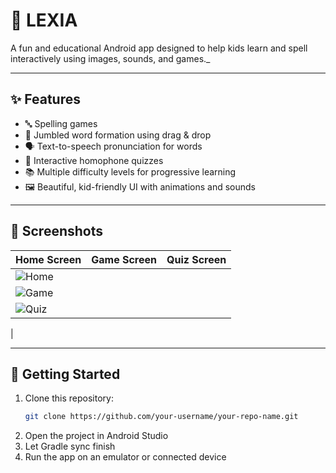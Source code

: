 # 📱 LEXIA

A fun and educational Android app designed to help kids learn and spell interactively using images, sounds, and games._

---

## ✨ Features

- 🔤 Spelling games
- 🧠 Jumbled word formation using drag & drop
- 🗣️ Text-to-speech pronunciation for words
- 🧩 Interactive homophone quizzes
- 📚 Multiple difficulty levels for progressive learning
- 🖼️ Beautiful, kid-friendly UI with animations and sounds

---

## 📸 Screenshots

| Home Screen | Game Screen | Quiz Screen |
|-------------|-------------|-------------|
| ![Home](https://github.com/user-attachments/assets/a7f78a07-b284-4c7e-8f30-c629943b806c)
| ![Game](https://github.com/user-attachments/assets/a2ccd616-8168-4936-a3b2-97f496989894)
| ![Quiz](https://github.com/user-attachments/assets/7d9c6d2d-ee3a-4bd9-a69a-78c10a323b5b)
|

---

## 🚀 Getting Started

1. Clone this repository:
   ```bash
   git clone https://github.com/your-username/your-repo-name.git
2. Open the project in Android Studio
3. Let Gradle sync finish
4. Run the app on an emulator or connected device
